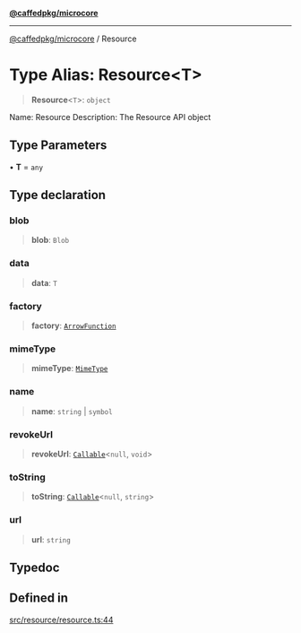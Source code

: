 [**@caffedpkg/microcore**](../README.md)

***

[@caffedpkg/microcore](../globals.md) / Resource

# Type Alias: Resource\<T\>

> **Resource**\<`T`\>: `object`

Name: Resource
Description: The Resource API object

## Type Parameters

• **T** = `any`

## Type declaration

### blob

> **blob**: `Blob`

### data

> **data**: `T`

### factory

> **factory**: [`ArrowFunction`](ArrowFunction.md)

### mimeType

> **mimeType**: [`MimeType`](MimeType.md)

### name

> **name**: `string` \| `symbol`

### revokeUrl

> **revokeUrl**: [`Callable`](Callable.md)\<`null`, `void`\>

### toString

> **toString**: [`Callable`](Callable.md)\<`null`, `string`\>

### url

> **url**: `string`

## Typedoc

## Defined in

[src/resource/resource.ts:44](https://github.com/caffed/microcore/blob/3444f5042af4893783a848f270124aa74f8db032/src/resource/resource.ts#L44)
